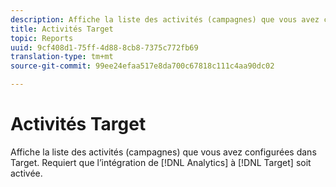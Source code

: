 ```yaml
---
description: Affiche la liste des activités (campagnes) que vous avez configurées dans Target. Requiert que l’intégration de Target à Analytics soit activée.
title: Activités Target
topic: Reports
uuid: 9cf408d1-75ff-4d88-8cb8-7375c772fb69
translation-type: tm+mt
source-git-commit: 99ee24efaa517e8da700c67818c111c4aa90dc02

---
```



# Activités Target

Affiche la liste des activités (campagnes) que vous avez configurées dans Target. Requiert que l’intégration de [!DNL Analytics] à [!DNL Target] soit activée.

